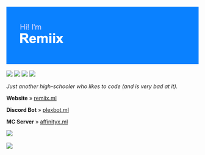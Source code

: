 ![Hi! I'm Remiix](header.png)

![](https://img.shields.io/badge/OS-MacOS%2011-blue) ![](https://img.shields.io/badge/Languages-JavaScript%20%2B%20HTML%2FCSS-blue) ![](https://img.shields.io/badge/Editor-VSC-blue) ![](https://img.shields.io/badge/Hosting-Glitch-blue)

*Just another high-schooler who likes to code (and is very bad at it).*

**Website** » [remiix.ml](https://remiix.ml)

**Discord Bot** » [plexbot.ml](https://plexbot.ml)

**MC Server** » [affinityx.ml](https://affinityx.ml)

[![](https://github-readme-stats.vercel.app/api/top-langs/?username=RemiixInc&show_icons=true&theme=dark)](https://github.com/anuraghazra/github-readme-stats)

[![](https://github-readme-stats.vercel.app/api?username=RemiixInc&theme=dark)](https://github.com/anuraghazra/github-readme-stats)
